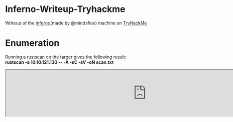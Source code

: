 # Inferno-Writeup-Tryhackme
Writeup of the <a href="https://tryhackme.com/room/inferno" target="_blank">Inferno</a>(made by @mindsflee) machine on <a href="https://tryhackme.com" targer="_blank">TryHackMe</a>


# Enumeration
Running a rustscan on the targer gives the following result:
<br><strong>rustscan -a 10.10.121.130 -- -A -sC -sV -oN scan.txt</strong>
<iframe src="https://raw.githubusercontent.com/i-am-jezz/Inferno-Writeup-Tryhackme/main/scan.txt" width="900" title="scan_iframe"></iframe>

